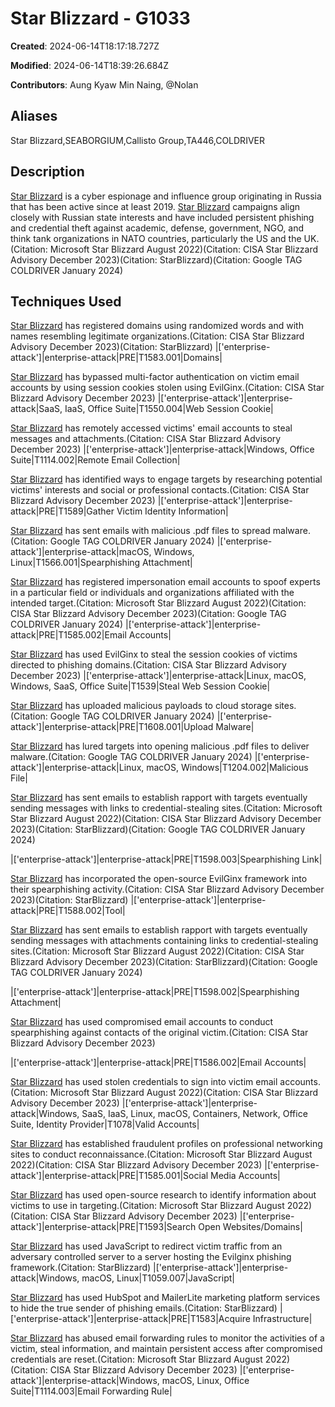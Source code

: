 # Star Blizzard - G1033

**Created**: 2024-06-14T18:17:18.727Z

**Modified**: 2024-06-14T18:39:26.684Z

**Contributors**: Aung Kyaw Min Naing, @Nolan

## Aliases

Star Blizzard,SEABORGIUM,Callisto Group,TA446,COLDRIVER

## Description

[Star Blizzard](https://attack.mitre.org/groups/G1033) is a cyber espionage and influence group originating in Russia that has been active since at least 2019. [Star Blizzard](https://attack.mitre.org/groups/G1033) campaigns align closely with Russian state interests and have included persistent phishing and credential theft against academic, defense, government, NGO, and think tank organizations in NATO countries, particularly the US and the UK.(Citation: Microsoft Star Blizzard August 2022)(Citation: CISA Star Blizzard Advisory December 2023)(Citation: StarBlizzard)(Citation: Google TAG COLDRIVER January 2024)


## Techniques Used


[Star Blizzard](https://attack.mitre.org/groups/G1033) has registered domains using randomized words and with names resembling legitimate organizations.(Citation: CISA Star Blizzard Advisory December 2023)(Citation: StarBlizzard) 
|['enterprise-attack']|enterprise-attack|PRE|T1583.001|Domains|


[Star Blizzard](https://attack.mitre.org/groups/G1033) has bypassed multi-factor authentication on victim email accounts by using session cookies stolen using EvilGinx.(Citation: CISA Star Blizzard Advisory December 2023)
|['enterprise-attack']|enterprise-attack|SaaS, IaaS, Office Suite|T1550.004|Web Session Cookie|


[Star Blizzard](https://attack.mitre.org/groups/G1033) has remotely accessed victims' email accounts to steal messages and attachments.(Citation: CISA Star Blizzard Advisory December 2023)
|['enterprise-attack']|enterprise-attack|Windows, Office Suite|T1114.002|Remote Email Collection|


[Star Blizzard](https://attack.mitre.org/groups/G1033) has identified ways to engage targets by researching potential victims' interests and social or professional contacts.(Citation: CISA Star Blizzard Advisory December 2023)
|['enterprise-attack']|enterprise-attack|PRE|T1589|Gather Victim Identity Information|


[Star Blizzard](https://attack.mitre.org/groups/G1033) has sent emails with malicious .pdf files to spread malware.(Citation: Google TAG COLDRIVER January 2024)
|['enterprise-attack']|enterprise-attack|macOS, Windows, Linux|T1566.001|Spearphishing Attachment|


[Star Blizzard](https://attack.mitre.org/groups/G1033) has registered impersonation email accounts to spoof experts in a particular field or individuals and organizations affiliated with the intended target.(Citation: Microsoft Star Blizzard August 2022)(Citation: CISA Star Blizzard Advisory December 2023)(Citation: Google TAG COLDRIVER January 2024)
|['enterprise-attack']|enterprise-attack|PRE|T1585.002|Email Accounts|


[Star Blizzard](https://attack.mitre.org/groups/G1033) has used EvilGinx to steal the session cookies of victims directed to
 phishing domains.(Citation: CISA Star Blizzard Advisory December 2023)
|['enterprise-attack']|enterprise-attack|Linux, macOS, Windows, SaaS, Office Suite|T1539|Steal Web Session Cookie|


[Star Blizzard](https://attack.mitre.org/groups/G1033) has uploaded malicious payloads to cloud storage sites.(Citation: Google TAG COLDRIVER January 2024)
|['enterprise-attack']|enterprise-attack|PRE|T1608.001|Upload Malware|


[Star Blizzard](https://attack.mitre.org/groups/G1033) has lured targets into opening malicious .pdf files to deliver malware.(Citation: Google TAG COLDRIVER January 2024)
|['enterprise-attack']|enterprise-attack|Linux, macOS, Windows|T1204.002|Malicious File|


[Star Blizzard](https://attack.mitre.org/groups/G1033) has sent emails to establish rapport with targets eventually sending messages with links to credential-stealing sites.(Citation: Microsoft Star Blizzard August 2022)(Citation: CISA Star Blizzard Advisory December 2023)(Citation: StarBlizzard)(Citation: Google TAG COLDRIVER January 2024)

|['enterprise-attack']|enterprise-attack|PRE|T1598.003|Spearphishing Link|


[Star Blizzard](https://attack.mitre.org/groups/G1033) has incorporated the open-source EvilGinx framework into their spearphishing activity.(Citation: CISA Star Blizzard Advisory December 2023)(Citation: StarBlizzard) 
|['enterprise-attack']|enterprise-attack|PRE|T1588.002|Tool|


[Star Blizzard](https://attack.mitre.org/groups/G1033) has sent emails to establish rapport with targets eventually sending messages with attachments containing links to credential-stealing sites.(Citation: Microsoft Star Blizzard August 2022)(Citation: CISA Star Blizzard Advisory December 2023)(Citation: StarBlizzard)(Citation: Google TAG COLDRIVER January 2024)

|['enterprise-attack']|enterprise-attack|PRE|T1598.002|Spearphishing Attachment|


[Star Blizzard](https://attack.mitre.org/groups/G1033) has used compromised email accounts to conduct spearphishing against
 contacts of the original victim.(Citation: CISA Star Blizzard Advisory December 2023)

|['enterprise-attack']|enterprise-attack|PRE|T1586.002|Email Accounts|


[Star Blizzard](https://attack.mitre.org/groups/G1033) has used stolen credentials to sign into victim email accounts.(Citation: Microsoft Star Blizzard August 2022)(Citation: CISA Star Blizzard Advisory December 2023) 
|['enterprise-attack']|enterprise-attack|Windows, SaaS, IaaS, Linux, macOS, Containers, Network, Office Suite, Identity Provider|T1078|Valid Accounts|


[Star Blizzard](https://attack.mitre.org/groups/G1033) has established fraudulent profiles on professional networking sites to conduct reconnaissance.(Citation: Microsoft Star Blizzard August 2022)(Citation: CISA Star Blizzard Advisory December 2023)
|['enterprise-attack']|enterprise-attack|PRE|T1585.001|Social Media Accounts|



[Star Blizzard](https://attack.mitre.org/groups/G1033) has used open-source research to identify information about victims to use in targeting.(Citation: Microsoft Star Blizzard August 2022)(Citation: CISA Star Blizzard Advisory December 2023)
|['enterprise-attack']|enterprise-attack|PRE|T1593|Search Open Websites/Domains|


[Star Blizzard](https://attack.mitre.org/groups/G1033) has used JavaScript to redirect victim traffic from an adversary controlled server to a server hosting the Evilginx phishing framework.(Citation: StarBlizzard) 
|['enterprise-attack']|enterprise-attack|Windows, macOS, Linux|T1059.007|JavaScript|


[Star Blizzard](https://attack.mitre.org/groups/G1033) has used HubSpot and MailerLite marketing platform services to hide the true sender of phishing emails.(Citation: StarBlizzard) 
|['enterprise-attack']|enterprise-attack|PRE|T1583|Acquire Infrastructure|


[Star Blizzard](https://attack.mitre.org/groups/G1033) has abused email forwarding rules to monitor the activities of a victim, steal information, and maintain persistent access after compromised credentials are reset.(Citation: Microsoft Star Blizzard August 2022)(Citation: CISA Star Blizzard Advisory December 2023)
|['enterprise-attack']|enterprise-attack|Windows, macOS, Linux, Office Suite|T1114.003|Email Forwarding Rule|

